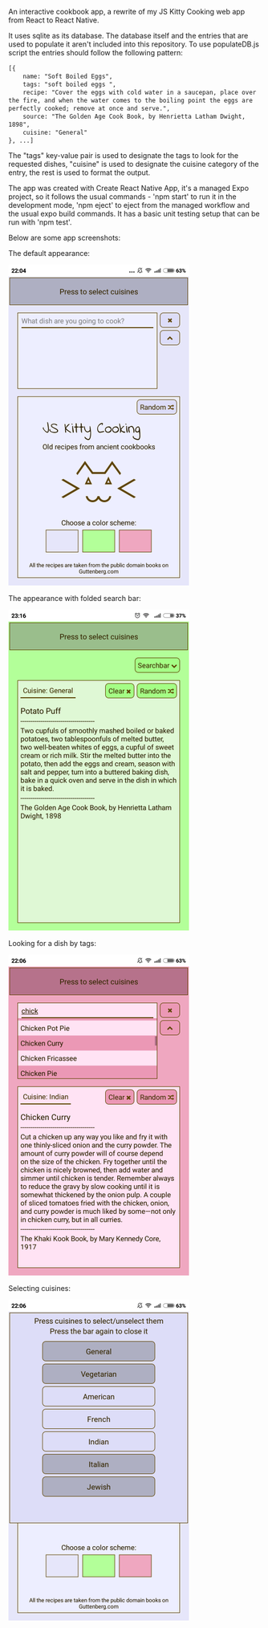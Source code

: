 An interactive cookbook app, a rewrite of my JS Kitty Cooking web app from React to React Native. 

It uses sqlite as its database. The database itself and the entries that are used to populate it aren't included into this repository. To use populateDB.js script the entries should follow the following pattern:

    [{
        name: "Soft Boiled Eggs", 
        tags: "soft boiled eggs ",
        recipe: "Cover the eggs with cold water in a saucepan, place over the fire, and when the water comes to the boiling point the eggs are perfectly cooked; remove at once and serve.",
        source: "The Golden Age Cook Book, by Henrietta Latham Dwight, 1898",
        cuisine: "General"
    }, ...]

The "tags" key-value pair is used to designate the tags to look for the requested dishes, "cuisine" is used to designate the cuisine category of the entry, the rest is used to format the output.

The app was created with Create React Native App, it's a managed Expo project, so it follows the usual commands - 'npm start' to run it in the development mode, 'npm eject' to eject from the managed workflow and the usual expo build commands. It has a basic unit testing setup that can be run with 'npm test'.

Below are some app screenshots:

The default appearance:

![Default Appearance](/screenshots/default_appearance.png)

The appearance with folded search bar:

![Folded Searchbar Appearance](/screenshots/folded_searchbar_appearance.png)

Looking for a dish by tags:

![Looking For A Dish By Tags](/screenshots/looking_for_a_dish_by_tags.png)

Selecting cuisines:

![Cuisine Selection](/screenshots/cuisine_selection.png)
